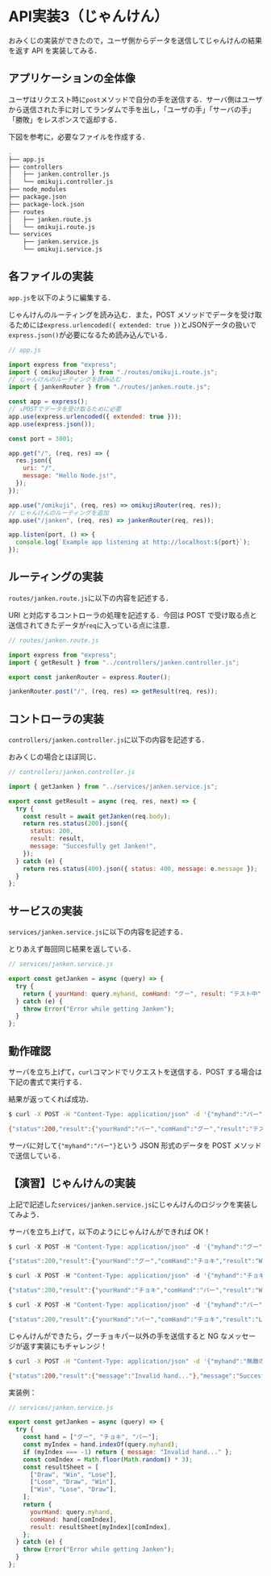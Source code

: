 # API実装3（じゃんけん）

おみくじの実装ができたので，ユーザ側からデータを送信してじゃんけんの結果を返す API を実装してみる．

## アプリケーションの全体像

ユーザはリクエスト時に`post`メソッドで自分の手を送信する．サーバ側はユーザから送信された手に対してランダムで手を出し，「ユーザの手」「サーバの手」「勝敗」をレスポンスで返却する．

下図を参考に，必要なファイルを作成する．

```bash
.
├── app.js
├── controllers
│   ├── janken.controller.js
│   └── omikuji.controller.js
├── node_modules
├── package.json
├── package-lock.json
├── routes
│   ├── janken.route.js
│   └── omikuji.route.js
└── services
    ├── janken.service.js
    └── omikuji.service.js

```


## 各ファイルの実装

`app.js`を以下のように編集する．

じゃんけんのルーティングを読み込む．また，POST メソッドでデータを受け取るためには`express.urlencoded({ extended: true })`とJSONデータの扱いで`express.json()`が必要になるため読み込んでいる．

```js
// app.js

import express from "express";
import { omikujiRouter } from "./routes/omikuji.route.js";
// じゃんけんのルーティングを読み込む
import { jankenRouter } from "./routes/janken.route.js";

const app = express();
// ↓POSTでデータを受け取るために必要
app.use(express.urlencoded({ extended: true }));
app.use(express.json());

const port = 3001;

app.get("/", (req, res) => {
  res.json({
    uri: "/",
    message: "Hello Node.js!",
  });
});

app.use("/omikuji", (req, res) => omikujiRouter(req, res));
// じゃんけんのルーティングを追加
app.use("/janken", (req, res) => jankenRouter(req, res));

app.listen(port, () => {
  console.log(`Example app listening at http://localhost:${port}`);
});

```


## ルーティングの実装

`routes/janken.route.js`に以下の内容を記述する．

URI と対応するコントローラの処理を記述する．今回は POST で受け取る点と送信されてきたデータが`req`に入っている点に注意．

```js
// routes/janken.route.js

import express from "express";
import { getResult } from "../controllers/janken.controller.js";

export const jankenRouter = express.Router();

jankenRouter.post("/", (req, res) => getResult(req, res));

```


## コントローラの実装

`controllers/janken.controller.js`に以下の内容を記述する．

おみくじの場合とほぼ同じ．

```js
// controllers/janken.controller.js

import { getJanken } from "../services/janken.service.js";

export const getResult = async (req, res, next) => {
  try {
    const result = await getJanken(req.body);
    return res.status(200).json({
      status: 200,
      result: result,
      message: "Succesfully get Janken!",
    });
  } catch (e) {
    return res.status(400).json({ status: 400, message: e.message });
  }
};

```


## サービスの実装

`services/janken.service.js`に以下の内容を記述する．

とりあえず毎回同じ結果を返している．

```js
// services/janken.service.js

export const getJanken = async (query) => {
  try {
    return { yourHand: query.myhand, comHand: "グー", result: "テスト中" };
  } catch (e) {
    throw Error("Error while getting Janken");
  }
};

```


## 動作確認

サーバを立ち上げて，`curl`コマンドでリクエストを送信する．POST する場合は下記の書式で実行する．

結果が返ってくれば成功．

```bash
$ curl -X POST -H "Content-Type: application/json" -d '{"myhand":"パー"}' localhost:3001/janken

{"status":200,"result":{"yourHand":"パー","comHand":"グー","result":"テスト中"},"message":"Succesfully get Janken!"}
```

サーバに対して`{"myhand":"パー"}`という JSON 形式のデータを POST メソッドで送信している．


## 【演習】じゃんけんの実装

上記で記述した`services/janken.service.js`にじゃんけんのロジックを実装してみよう．

サーバを立ち上げて，以下のようにじゃんけんができれば OK！

```js
$ curl -X POST -H "Content-Type: application/json" -d '{"myhand":"グー"}' localhost:3001/janken

{"status":200,"result":{"yourHand":"グー","comHand":"チョキ","result":"Win"},"message":"Succesfully get Janken!"}

$ curl -X POST -H "Content-Type: application/json" -d '{"myhand":"チョキ"}' localhost:3001/janken

{"status":200,"result":{"yourHand":"チョキ","comHand":"パー","result":"Win"},"message":"Succesfully get Janken!"}

$ curl -X POST -H "Content-Type: application/json" -d '{"myhand":"パー"}' localhost:3001/janken

{"status":200,"result":{"yourHand":"パー","comHand":"チョキ","result":"Lose"},"message":"Succesfully get Janken!"}

```

じゃんけんができたら，グーチョキパー以外の手を送信すると NG なメッセージが返す実装にもチャレンジ！

```bash
$ curl -X POST -H "Content-Type: application/json" -d '{"myhand":"無敵のアレ"}' localhost:3001/janken

{"status":200,"result":{"message":"Invalid hand..."},"message":"Succesfully get Janken!"}

```

実装例：

```js
// services/janken.service.js

export const getJanken = async (query) => {
  try {
    const hand = ["グー", "チョキ", "パー"];
    const myIndex = hand.indexOf(query.myhand);
    if (myIndex === -1) return { message: "Invalid hand..." };
    const comIndex = Math.floor(Math.random() * 3);
    const resultSheet = [
      ["Draw", "Win", "Lose"],
      ["Lose", "Draw", "Win"],
      ["Win", "Lose", "Draw"],
    ];
    return {
      yourHand: query.myhand,
      comHand: hand[comIndex],
      result: resultSheet[myIndex][comIndex],
    };
  } catch (e) {
    throw Error("Error while getting Janken");
  }
};

```
